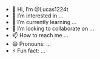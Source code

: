 - 👋 Hi, I’m @Lucas1224t
- 👀 I’m interested in ...
- 🌱 I’m currently learning ...
- 💞️ I’m looking to collaborate on ...
- 📫 How to reach me ...
- 😄 Pronouns: ...
- ⚡ Fun fact: ...

<!---
Lucas1224t/Lucas1224t is a ✨ special ✨ repository because its `README.md` (this file) appears on your GitHub profile.
You can click the Preview link to take a look at your changes.
--->
